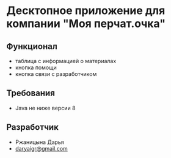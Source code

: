 # Десктопное приложение для компании "Моя перчат.очка"


## Функционал

- таблица с информацией о материалах
- кнопка помощи
- кнопка связи с разработчиком

## Требования
- Java не ниже версии 8

## Разработчик

- Ржаницына Дарья
- daryaigr@gmail.com
